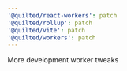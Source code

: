 ```yaml
---
'@quilted/react-workers': patch
'@quilted/rollup': patch
'@quilted/vite': patch
'@quilted/workers': patch
---
```


More development worker tweaks

